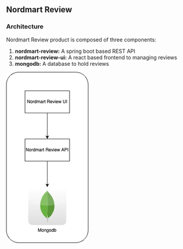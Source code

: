## Nordmart Review

### Architecture

Nordmart Review product is composed of three components:

1. **nordmart-review:** A spring boot based REST API
2. **nordmart-review-ui:** A react based frontend to managing reviews
3. **mongodb:** A database to hold reviews

![nordmart-review-architecture](./images/nordmart-review-architecture.jpg)